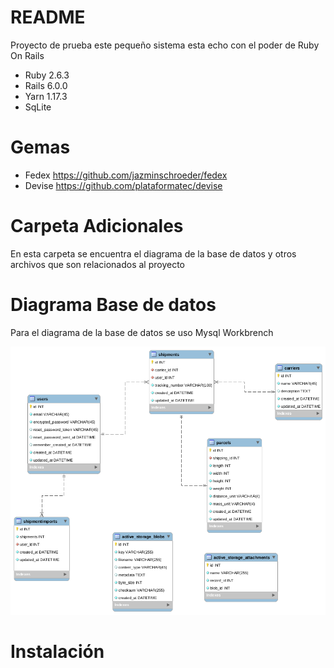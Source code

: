 # README

Proyecto de prueba este pequeño sistema esta echo con el poder de Ruby On Rails 


* Ruby 2.6.3
* Rails 6.0.0
* Yarn 1.17.3
* SqLite

# Gemas
* Fedex https://github.com/jazminschroeder/fedex
* Devise  https://github.com/plataformatec/devise

# Carpeta Adicionales

En esta carpeta se encuentra el diagrama de la base de datos y otros archivos que son relacionados al proyecto

# Diagrama Base de datos

Para el diagrama de la base de datos se uso Mysql Workbrench

![Drag Racing](database_diagram.png)


# Instalación

